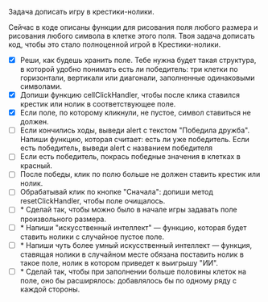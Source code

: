 Задача дописать игру в крестики-нолики.

Сейчас в коде описаны функции для рисования поля любого размера и рисования любого символа в клетке этого поля.
Твоя задача дописать код, чтобы это стало полноценной игрой в Крестики-нолики.
- [x] Реши, как будешь хранить поле. Тебе нужна будет такая структура, в которой удобно понимать есть ли победитель: три клетки по горизонтали, вертикали или диагонали, заполненные одинаковыми символами.
- [x] Допиши функцию cellClickHandler, чтобы после клика ставился крестик или нолик в соответствующее поле.
- [x] Если поле, по которому кликнули, не пустое, символ ставиться не должен.
- [ ] Если кончились ходы, выведи alert с текстом "Победила дружба". Напиши функцию, которая считает: есть ли уже победитель. Если есть победитель, выведи alert с названием победителя
- [ ] Если есть победитель, покрась победные значения в клетках в красный.
- [ ] После победы, клик по полю больше не должен ставить крестик или нолик.
- [ ] Обрабатывай клик по кнопке "Сначала": допиши метод resetClickHandler, чтобы поле очищалось.
- [ ] \* Сделай так, чтобы можно было в начале игры задавать поле произвольного размера.
- [ ] \* Напиши "искусственный интеллект" — функцию, которая будет ставить нолики с случайное пустое поле.
- [ ] \* Напиши чуть более умный искусственный интеллект — функция, ставящая нолики в случайном месте обязана поставить нолик в такое поле, нолик в котором приведет к выигрышу "ИИ".
- [ ] \* Сделай так, чтобы при заполнении больше половины клеток на поле, оно бы расширялось: добавлялось бы по одному ряду с каждой стороны.
